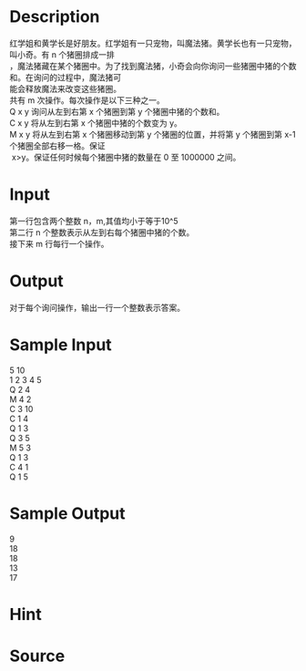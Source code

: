 
# Description

<div class="content"><div>红学姐和黄学长是好朋友。红学姐有一只宠物，叫魔法猪。黄学长也有一只宠物，叫小奇。有 n 个猪圈排成一排</div>
<div>，魔法猪藏在某个猪圈中。为了找到魔法猪，小奇会向你询问一些猪圈中猪的个数和。在询问的过程中，魔法猪可</div>
<div>能会释放魔法来改变这些猪圈。</div>
<div>共有 m 次操作。每次操作是以下三种之一。</div>
<div>Q x y 询问从左到右第 x 个猪圈到第 y 个猪圈中猪的个数和。</div>
<div>C x y 将从左到右第 x 个猪圈中猪的个数变为 y。</div>
<div>M x y 将从左到右第 x 个猪圈移动到第 y 个猪圈的位置，并将第 y 个猪圈到第 x-1 个猪圈全部右移一格。保证</div>
<div> x&gt;y。保证任何时候每个猪圈中猪的数量在 0 至 1000000 之间。</div>
<div></div>
<p></p></div>

# Input

<div class="content"><div>第一行包含两个整数 n，m,其值均小于等于10^5</div>
<div>第二行 n 个整数表示从左到右每个猪圈中猪的个数。</div>
<div>接下来 m 行每行一个操作。</div>
<div></div>
<p></p></div>

# Output

<div class="content"><div>对于每个询问操作，输出一行一个整数表示答案。</div>
<div></div>
<p></p></div>

# Sample Input

<div class="content"><span class="sampledata">5 10<br/>
1 2 3 4 5<br/>
Q 2 4<br/>
M 4 2<br/>
C 3 10<br/>
C 1 4<br/>
Q 1 3<br/>
Q 3 5<br/>
M 5 3<br/>
Q 1 3<br/>
C 4 1<br/>
Q 1 5</span></div>

# Sample Output

<div class="content"><span class="sampledata">9<br/>
18<br/>
18<br/>
13<br/>
17</span></div>

# Hint

<div class="content"><p></p></div>

# Source

<div class="content"><p><a href="problemset.php?search="></a></p></div>


